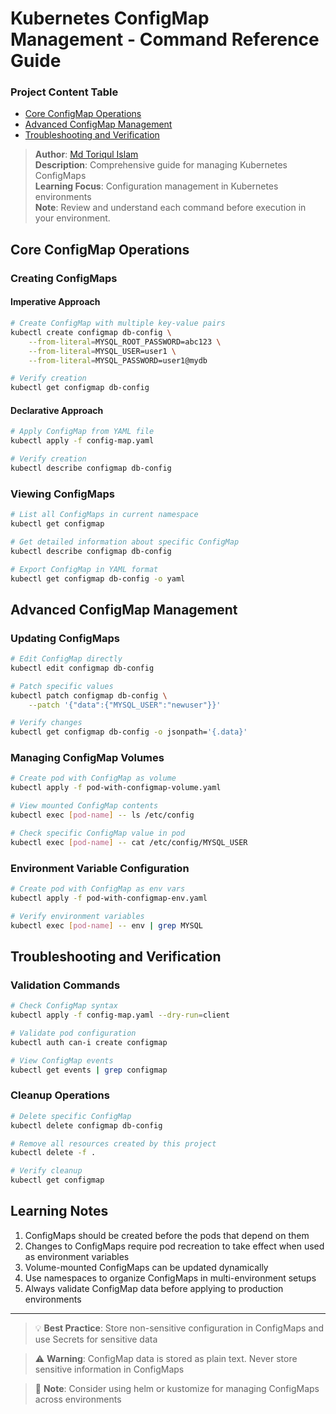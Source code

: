 # Kubernetes ConfigMap Management - Command Reference Guide

### Project Content Table
- [Core ConfigMap Operations](#core-configmap-operations)
- [Advanced ConfigMap Management](#advanced-configmap-management)
- [Troubleshooting and Verification](#troubleshooting-and-verification)

> **Author**: [Md Toriqul Islam](https://linkedin.com/in/thetoriqul)  
> **Description**: Comprehensive guide for managing Kubernetes ConfigMaps  
> **Learning Focus**: Configuration management in Kubernetes environments  
> **Note**: Review and understand each command before execution in your environment.

## Core ConfigMap Operations

### Creating ConfigMaps

#### Imperative Approach
```bash
# Create ConfigMap with multiple key-value pairs
kubectl create configmap db-config \
    --from-literal=MYSQL_ROOT_PASSWORD=abc123 \
    --from-literal=MYSQL_USER=user1 \
    --from-literal=MYSQL_PASSWORD=user1@mydb

# Verify creation
kubectl get configmap db-config
```

#### Declarative Approach
```bash
# Apply ConfigMap from YAML file
kubectl apply -f config-map.yaml

# Verify creation
kubectl describe configmap db-config
```

### Viewing ConfigMaps

```bash
# List all ConfigMaps in current namespace
kubectl get configmap

# Get detailed information about specific ConfigMap
kubectl describe configmap db-config

# Export ConfigMap in YAML format
kubectl get configmap db-config -o yaml
```

## Advanced ConfigMap Management

### Updating ConfigMaps

```bash
# Edit ConfigMap directly
kubectl edit configmap db-config

# Patch specific values
kubectl patch configmap db-config \
    --patch '{"data":{"MYSQL_USER":"newuser"}}'

# Verify changes
kubectl get configmap db-config -o jsonpath='{.data}'
```

### Managing ConfigMap Volumes

```bash
# Create pod with ConfigMap as volume
kubectl apply -f pod-with-configmap-volume.yaml

# View mounted ConfigMap contents
kubectl exec [pod-name] -- ls /etc/config

# Check specific ConfigMap value in pod
kubectl exec [pod-name] -- cat /etc/config/MYSQL_USER
```

### Environment Variable Configuration

```bash
# Create pod with ConfigMap as env vars
kubectl apply -f pod-with-configmap-env.yaml

# Verify environment variables
kubectl exec [pod-name] -- env | grep MYSQL
```

## Troubleshooting and Verification

### Validation Commands

```bash
# Check ConfigMap syntax
kubectl apply -f config-map.yaml --dry-run=client

# Validate pod configuration
kubectl auth can-i create configmap

# View ConfigMap events
kubectl get events | grep configmap
```

### Cleanup Operations

```bash
# Delete specific ConfigMap
kubectl delete configmap db-config

# Remove all resources created by this project
kubectl delete -f .

# Verify cleanup
kubectl get configmap
```

## Learning Notes

1. ConfigMaps should be created before the pods that depend on them
2. Changes to ConfigMaps require pod recreation to take effect when used as environment variables
3. Volume-mounted ConfigMaps can be updated dynamically
4. Use namespaces to organize ConfigMaps in multi-environment setups
5. Always validate ConfigMap data before applying to production environments

---

> 💡 **Best Practice**: Store non-sensitive configuration in ConfigMaps and use Secrets for sensitive data

> ⚠️ **Warning**: ConfigMap data is stored as plain text. Never store sensitive information in ConfigMaps

> 📝 **Note**: Consider using helm or kustomize for managing ConfigMaps across environments